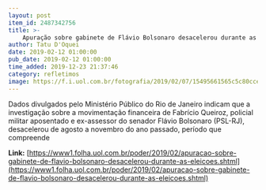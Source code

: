 ```yaml
---
layout: post
item_id: 2487342756
title: >-
    Apuração sobre gabinete de Flávio Bolsonaro desacelerou durante as eleições
author: Tatu D'Oquei
date: 2019-02-12 01:00:00
pub_date: 2019-02-12 01:00:00
time_added: 2019-12-23 21:37:46
category: refletimos
image: https://f.i.uol.com.br/fotografia/2019/02/07/15495661565c5c80ccebf73_1549566156_3x2_rt.jpg
---
```


Dados divulgados pelo Ministério Público do Rio de Janeiro indicam que a investigação sobre a movimentação financeira de Fabrício Queiroz, policial militar aposentado e ex-assessor do senador Flávio Bolsonaro (PSL-RJ), desacelerou de agosto a novembro do ano passado, período que compreende

**Link:** [https://www1.folha.uol.com.br/poder/2019/02/apuracao-sobre-gabinete-de-flavio-bolsonaro-desacelerou-durante-as-eleicoes.shtml](https://www1.folha.uol.com.br/poder/2019/02/apuracao-sobre-gabinete-de-flavio-bolsonaro-desacelerou-durante-as-eleicoes.shtml)

